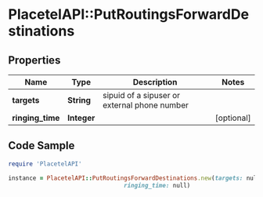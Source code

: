 # PlacetelAPI::PutRoutingsForwardDestinations

## Properties

Name | Type | Description | Notes
------------ | ------------- | ------------- | -------------
**targets** | **String** | sipuid of a sipuser or external phone number | 
**ringing_time** | **Integer** |  | [optional] 

## Code Sample

```ruby
require 'PlacetelAPI'

instance = PlacetelAPI::PutRoutingsForwardDestinations.new(targets: null,
                                 ringing_time: null)
```


